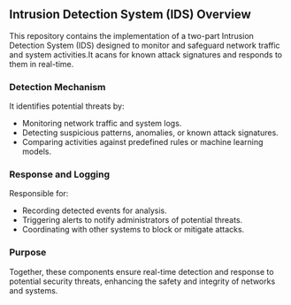 ## Intrusion Detection System (IDS) Overview

This repository contains the implementation of a two-part Intrusion Detection System (IDS) designed to monitor and safeguard network traffic and system activities.It acans for known attack signatures and responds to them in real-time.

### Detection Mechanism
It identifies potential threats by:
- Monitoring network traffic and system logs.
- Detecting suspicious patterns, anomalies, or known attack signatures.
- Comparing activities against predefined rules or machine learning models.

### Response and Logging
Responsible for:
- Recording detected events for analysis.
- Triggering alerts to notify administrators of potential threats.
- Coordinating with other systems to block or mitigate attacks.

### Purpose
Together, these components ensure real-time detection and response to potential security threats, enhancing the safety and integrity of networks and systems.
